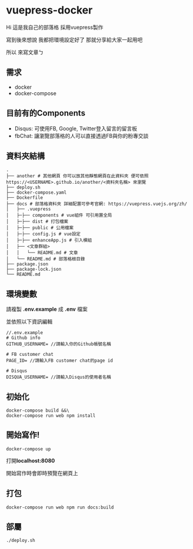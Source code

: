 # vuepress-docker

Hi 這是我自己的部落格 採用vuepress製作

寫到後來想說 我都把環境設定好了 那就分享給大家一起用吧

所以 來寫文章ㄅ

## 需求

* docker
* docker-compose

## 目前有的Components

* Disqus: 可使用FB, Google, Twitter登入留言的留言板
* fbChat: 讓瀏覽部落格的人可以直接透過FB與你的粉專交談

## 資料夾結構

```
.
├── another # 其他網頁 你可以放其他靜態網頁在此資料夾 便可依照https://<USERNAME>.github.io/another/<資料夾名稱> 來瀏覽
├── deploy.sh
├── docker-compose.yaml
├── Dockerfile
├── docs # 部落格資料夾 詳細配置可參考官網: https://vuepress.vuejs.org/zh/
│   ├── .vuepress
│   ├─├── components # vue組件 可引用置全局
│   ├─├── dist # 打包檔案
│   ├─├── public # 公用檔案
│   ├─├── config.js # vue設定
│   ├─├── enhanceApp.js # 引入模組
│   ├── <文章群組>
│   │   └── README.md # 文章
│   └── README.md # 部落格根目錄
├── package.json
├── package-lock.json
└── README.md
```

## 環境變數

請複製 **.env.example** 成 **.env** 檔案

並依照以下資訊編輯

```
//.env.example
# Github info
GITHUB_USERNAME= //請輸入你的Github帳號名稱

# FB customer chat
PAGE_ID= //請輸入FB customer chat的page id

# Disqus
DISQUA_USERNAME= //請輸入Disqus的使用者名稱
```

## 初始化

```
docker-compose build &&\
docker-compose run web npm install
```

## 開始寫作!

```
docker-compose up
```

打開**localhost:8080**

開始寫作時會即時預覽在網頁上

## 打包

```
docker-compose run web npm run docs:build
```

## 部屬

```
./deploy.sh
```